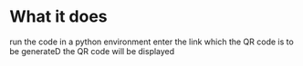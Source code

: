 # What it does
run the code in a python environment
enter the link which the QR code is to be generateD
the QR code will be displayed
